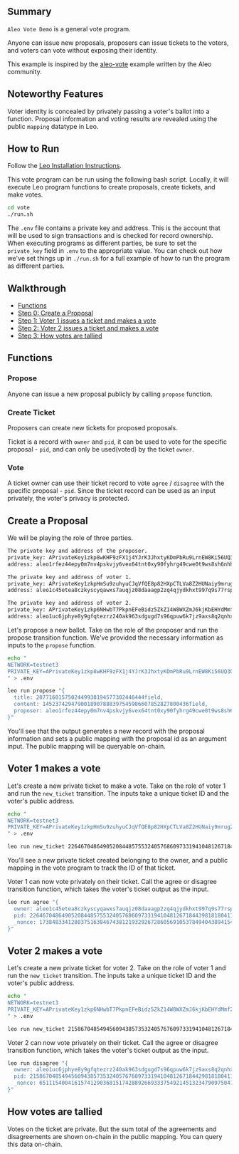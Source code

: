 ## Summary

`Aleo Vote Demo` is a general vote program.

Anyone can issue new proposals, proposers can issue tickets to the voters, and voters can vote without exposing their identity.

This example is inspired by the [aleo-vote](https://github.com/zkprivacy/aleo-vote) example written by the Aleo community.

## Noteworthy Features

Voter identity is concealed by privately passing a voter's ballot into a function.
Proposal information and voting results are revealed using the public `mapping` datatype in Leo.

## How to Run

Follow the [Leo Installation Instructions](https://developer.aleo.org/leo/installation).

This vote program can be run using the following bash script. Locally, it will execute Leo program functions to create proposals, create tickets, and make votes.

```bash
cd vote
./run.sh
```

The `.env` file contains a private key and address. This is the account that will be used to sign transactions and is checked for record ownership. When executing programs as different parties, be sure to set the `private_key` field in `.env` to the appropriate value. You can check out how we've set things up in `./run.sh` for a full example of how to run the program as different parties.

## Walkthrough

* [Functions](#functions)
* [Step 0: Create a Proposal](#step0)
* [Step 1: Voter 1 issues a ticket and makes a vote](#step1)
* [Step 2: Voter 2 issues a ticket and makes a vote](#step2)
* [Step 3: How votes are tallied](#step3)

## <a id="functions"></a> Functions

### Propose

Anyone can issue a new proposal publicly by calling `propose` function.

### Create Ticket

Proposers can create new tickets for proposed proposals.

Ticket is a record with `owner` and `pid`, it can be used to vote for the specific proposal - `pid`, and can only be used(voted) by the ticket `owner`.

### Vote

A ticket owner can use their ticket record to vote `agree` / `disagree` with the specific proposal - `pid`. Since the ticket record can be used as an input privately, the voter's privacy is protected.

## <a id="step0"></a> Create a Proposal

We will be playing the role of three parties.

```bash
The private key and address of the proposer.
private_key: APrivateKey1zkp8wKHF9zFX1j4YJrK3JhxtyKDmPbRu9LrnEW8Ki56UQ3G
address: aleo1rfez44epy0m7nv4pskvjy6vex64tnt0xy90fyhrg49cwe0t9ws8sh6nhhr

The private key and address of voter 1.
private_key: APrivateKey1zkpHmSu9zuhyuCJqVfQE8p82HXpCTLVa8Z2HUNaiy9mrug2
address: aleo1c45etea8czkyscyqawxs7auqjz08daaagp2zq4qjydkhxt997q9s77rsp2

The private key and address of voter 2.
private_key: APrivateKey1zkp6NHwbT7PkpnEFeBidz5ZkZ14W8WXZmJ6kjKbEHYdMmf2
address: aleo1uc6jphye8y9gfqtezrz240ak963sdgugd7s96qpuw6k7jz9axs8q2qnhxc
```
Let's propose a new ballot. Take on the role of the proposer and run the propose transition function. We've provided the necessary information as inputs to the `propose` function.

```bash
echo "
NETWORK=testnet3
PRIVATE_KEY=APrivateKey1zkp8wKHF9zFX1j4YJrK3JhxtyKDmPbRu9LrnEW8Ki56UQ3G
" > .env

leo run propose "{ 
  title: 2077160157502449938194577302446444field, 
  content: 1452374294790018907888397545906607852827800436field, 
  proposer: aleo1rfez44epy0m7nv4pskvjy6vex64tnt0xy90fyhrg49cwe0t9ws8sh6nhhr
}"
```

You'll see that the output generates a new record with the proposal information and sets a public mapping with the proposal id as an argument input. The public mapping will be queryable on-chain.

## <a id="step1"></a> Voter 1 makes a vote

Let's create a new private ticket to make a vote. Take on the role of voter 1 and run the `new_ticket` transition. The inputs take a unique ticket ID and the voter's public address.

```bash
echo "
NETWORK=testnet3
PRIVATE_KEY=APrivateKey1zkpHmSu9zuhyuCJqVfQE8p82HXpCTLVa8Z2HUNaiy9mrug2
" > .env

leo run new_ticket 2264670486490520844857553240576860973319410481267184439818180411609250173817field aleo1c45etea8czkyscyqawxs7auqjz08daaagp2zq4qjydkhxt997q9s77rsp2
```

You'll see a new private ticket created belonging to the owner, and a public mapping in the vote program to track the ID of that ticket.

Voter 1 can now vote privately on their ticket. Call the agree or disagree transition function, which takes the voter's ticket output as the input.

```bash
leo run agree "{
  owner: aleo1c45etea8czkyscyqawxs7auqjz08daaagp2zq4qjydkhxt997q9s77rsp2.private,
  pid: 2264670486490520844857553240576860973319410481267184439818180411609250173817field.private,
  _nonce: 1738483341280375163846743812193292672860569105378494043894154684192972730518group.public
}"
```

## <a id="step2"></a> Voter 2 makes a vote

Let's create a new private ticket for voter 2. Take on the role of voter 1 and run the `new_ticket` transition. The inputs take a unique ticket ID and the voter's public address.

```bash
echo "
NETWORK=testnet3
PRIVATE_KEY=APrivateKey1zkp6NHwbT7PkpnEFeBidz5ZkZ14W8WXZmJ6kjKbEHYdMmf2
" > .env

leo run new_ticket 2158670485494560943857353240576760973319410481267184429818180411607250143681field aleo1uc6jphye8y9gfqtezrz240ak963sdgugd7s96qpuw6k7jz9axs8q2qnhxc
```

Voter 2 can now vote privately on their ticket. Call the agree or disagree transition function, which takes the voter's ticket output as the input.

```bash
leo run disagree "{
  owner: aleo1uc6jphye8y9gfqtezrz240ak963sdgugd7s96qpuw6k7jz9axs8q2qnhxc.private,
  pid: 2158670485494560943857353240576760973319410481267184429818180411607250143681field.private,
  _nonce: 6511154004161574129036815174288926693337549214513234790975047364416273541105group.public
}"
```

## <a id="step3"></a> How votes are tallied

Votes on the ticket are private. But the sum total of the agreements and disagreements are shown on-chain in the public mapping. You can query this data on-chain.
